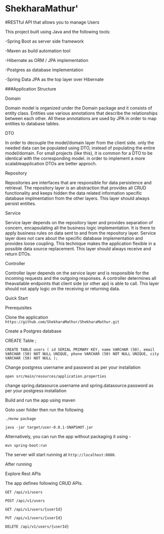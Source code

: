 # ShekharaMathur'

#RESTful API that allows you to manage Users

This project built using Java and the following tools:

-Spring Boot as server side framework

-Maven as build automation tool

-Hibernate as ORM / JPA implementation

-Postgres as database implementation

-Spring Data JPA as the top layer over Hibernate

###Application Structure

Domain

Domain model is organized under the Domain package and it consists of entity class. Entities use various annotations that describe the relationships between each other. All these annotations are used by JPA in order to map entities to database tables.

DTO

In order to decouple the model/domain layer from the client side. only the needed data can be populated using DTO, instead of populating the entire model/domain. For small projects (like this), it is common for a DTO to be identical with the corresponding model. in order to implement a more scalableapplication DTOs are better approch.

Repository

Repositories are interfaces that are responsible for data persistence and retrieval. The repository layer is an abstraction that provides all CRUD functionality and keeps hidden the data related information specific database implmentation from the other layers. This layer should always persist entities.

Service

Service layer depends on the repository layer and provides separation of concern, encapsulating all the business logic implementation. It is there to apply business rules on data sent to and from the repository layer. Service layer does not care about the specific database implementation and provides loose coupling. This technique makes the application flexible in a possible data source replacement. This layer should always receive and return DTOs.

Controller

Controller layer depends on the service layer and is responsible for the incoming requests and the outgoing responses. A controller determines all theavailable endpoints that client side (or other api) is able to call. This layer should not apply logic on the receiving or returning data.

Quick Start

Prerequisites

Clone the application
`https://github.com/ShekharaMathur/ShekharaMathur.git`

Create a Postgres database

CREATE Table <name>;

`CREATE TABLE users (
        id SERIAL PRIMARY KEY,
        name VARCHAR (50),
        email VARCHAR (50) NOT NULL UNIQUE,
        phone VARCHAR (50) NOT NULL UNIQUE,
	city  VARCHAR (50) NOT NULL
);`

Change postgress username and password as per your installation

`open src/main/resources/application.properties`

change spring.datasource.username and spring.datasource.password as per your postgress installation

Build and run the app using maven

Goto user folder then run the following

`./mvnw package`

`java -jar target/user-0.0.1-SNAPSHOT.jar`

Alternatively, you can run the app without packaging it using -

`mvn spring-boot:run`

The server will start running at `http://localhost:8080`.

After running

Explore Rest APIs

The app defines following CRUD APIs.

`GET /api/v1/users`

`POST /api/v1/users`

`GET /api/v1/users/{userId}`

`PUT /api/v1/users/{userId}`

`DELETE /api/v1/users/{userId}`
